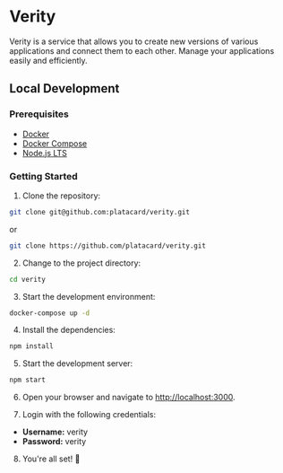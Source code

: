 # Verity

Verity is a service that allows you to create new versions of various applications and connect them
to each other. Manage your applications easily and efficiently.

## Local Development

### Prerequisites

- [Docker](https://www.docker.com/)
- [Docker Compose](https://docs.docker.com/compose/)
- [Node.js LTS](https://nodejs.org/en/)

### Getting Started

1. Clone the repository:

```bash
git clone git@github.com:platacard/verity.git
```

or

```bash
git clone https://github.com/platacard/verity.git
```

2. Change to the project directory:

```bash
cd verity
```

3. Start the development environment:

```bash
docker-compose up -d
```

4. Install the dependencies:

```bash
npm install
```

5. Start the development server:

```bash
npm start
```

6. Open your browser and navigate to [http://localhost:3000](http://localhost:3000).

7. Login with the following credentials:

- **Username:** verity
- **Password:** verity

8. You're all set! 🚀
